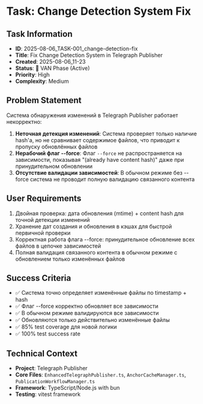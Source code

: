 # Task: Change Detection System Fix

## Task Information
- **ID**: 2025-08-06_TASK-001_change-detection-fix  
- **Title**: Fix Change Detection System in Telegraph Publisher
- **Created**: 2025-08-06_11-23
- **Status**: 🔴 VAN Phase (Active)
- **Priority**: High
- **Complexity**: Medium

## Problem Statement
Система обнаружения изменений в Telegraph Publisher работает некорректно:

1. **Неточная детекция изменений**: Система проверяет только наличие hash'а, но не сравнивает содержимое файлов, что приводит к пропуску обновлённых файлов
2. **Нерабочий флаг --force**: Флаг `--force` не распространяется на зависимости, показывая "(already have content hash)" даже при принудительном обновлении  
3. **Отсутствие валидации зависимостей**: В обычном режиме без --force система не проводит полную валидацию связанного контента

## User Requirements
1. Двойная проверка: дата обновления (mtime) + content hash для точной детекции изменений
2. Хранение дат создания и обновления в кэшах для быстрой первичной проверки
3. Корректная работа флага --force: принудительное обновление всех файлов в цепочке зависимостей
4. Полная валидация связанного контента в обычном режиме с обновлением только изменённых файлов

## Success Criteria
- ✅ Система точно определяет изменённые файлы по timestamp + hash
- ✅ Флаг --force корректно обновляет все зависимости  
- ✅ В обычном режиме валидируются все зависимости
- ✅ Обновляются только действительно изменённые файлы
- ✅ 85% test coverage для новой логики
- ✅ 100% test success rate

## Technical Context
- **Project**: Telegraph Publisher  
- **Core Files**: `EnhancedTelegraphPublisher.ts`, `AnchorCacheManager.ts`, `PublicationWorkflowManager.ts`
- **Framework**: TypeScript/Node.js with bun
- **Testing**: vitest framework 